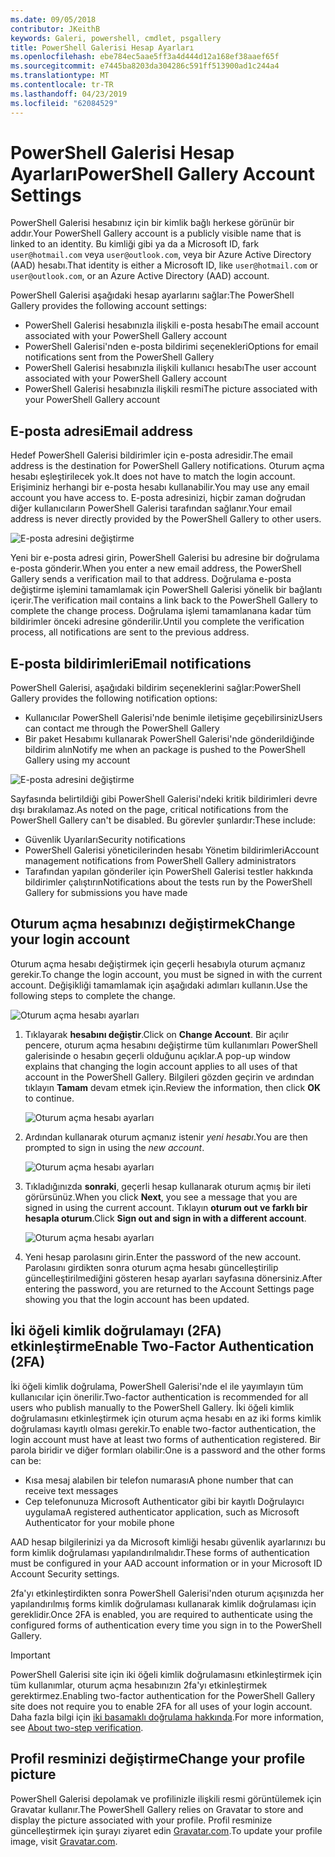 ```yaml
---
ms.date: 09/05/2018
contributor: JKeithB
keywords: Galeri, powershell, cmdlet, psgallery
title: PowerShell Galerisi Hesap Ayarları
ms.openlocfilehash: ebe784ec5aae5ff3a4d444d12a168ef38aaef65f
ms.sourcegitcommit: e7445ba8203da304286c591ff513900ad1c244a4
ms.translationtype: MT
ms.contentlocale: tr-TR
ms.lasthandoff: 04/23/2019
ms.locfileid: "62084529"
---
```

# <a name="powershell-gallery-account-settings"></a><span data-ttu-id="03964-103">PowerShell Galerisi Hesap Ayarları</span><span class="sxs-lookup"><span data-stu-id="03964-103">PowerShell Gallery Account Settings</span></span>

<span data-ttu-id="03964-104">PowerShell Galerisi hesabınız için bir kimlik bağlı herkese görünür bir addır.</span><span class="sxs-lookup"><span data-stu-id="03964-104">Your PowerShell Gallery account is a publicly visible name that is linked to an identity.</span></span> <span data-ttu-id="03964-105">Bu kimliği gibi ya da a Microsoft ID, fark `user@hotmail.com` veya `user@outlook.com`, veya bir Azure Active Directory (AAD) hesabı.</span><span class="sxs-lookup"><span data-stu-id="03964-105">That identity is either a Microsoft ID, like `user@hotmail.com` or `user@outlook.com`, or an Azure Active Directory (AAD) account.</span></span>

<span data-ttu-id="03964-106">PowerShell Galerisi aşağıdaki hesap ayarlarını sağlar:</span><span class="sxs-lookup"><span data-stu-id="03964-106">The PowerShell Gallery provides the following account settings:</span></span>

- <span data-ttu-id="03964-107">PowerShell Galerisi hesabınızla ilişkili e-posta hesabı</span><span class="sxs-lookup"><span data-stu-id="03964-107">The email account associated with your PowerShell Gallery account</span></span>
- <span data-ttu-id="03964-108">PowerShell Galerisi'nden e-posta bildirimi seçenekleri</span><span class="sxs-lookup"><span data-stu-id="03964-108">Options for email notifications sent from the PowerShell Gallery</span></span>
- <span data-ttu-id="03964-109">PowerShell Galerisi hesabınızla ilişkili kullanıcı hesabı</span><span class="sxs-lookup"><span data-stu-id="03964-109">The user account associated with your PowerShell Gallery account</span></span>
- <span data-ttu-id="03964-110">PowerShell Galerisi hesabınızla ilişkili resmi</span><span class="sxs-lookup"><span data-stu-id="03964-110">The picture associated with your PowerShell Gallery account</span></span>

## <a name="email-address"></a><span data-ttu-id="03964-111">E-posta adresi</span><span class="sxs-lookup"><span data-stu-id="03964-111">Email address</span></span>

<span data-ttu-id="03964-112">Hedef PowerShell Galerisi bildirimler için e-posta adresidir.</span><span class="sxs-lookup"><span data-stu-id="03964-112">The email address is the destination for PowerShell Gallery notifications.</span></span> <span data-ttu-id="03964-113">Oturum açma hesabı eşleştirilecek yok.</span><span class="sxs-lookup"><span data-stu-id="03964-113">It does not have to match the login account.</span></span> <span data-ttu-id="03964-114">Erişiminiz herhangi bir e-posta hesabı kullanabilir.</span><span class="sxs-lookup"><span data-stu-id="03964-114">You may use any email account you have access to.</span></span> <span data-ttu-id="03964-115">E-posta adresinizi, hiçbir zaman doğrudan diğer kullanıcıların PowerShell Galerisi tarafından sağlanır.</span><span class="sxs-lookup"><span data-stu-id="03964-115">Your email address is never directly provided by the PowerShell Gallery to other users.</span></span>

![E-posta adresini değiştirme](../../Images/PSGallery_AcccountEmailAddress.png)

<span data-ttu-id="03964-117">Yeni bir e-posta adresi girin, PowerShell Galerisi bu adresine bir doğrulama e-posta gönderir.</span><span class="sxs-lookup"><span data-stu-id="03964-117">When you enter a new email address, the PowerShell Gallery sends a verification mail to that address.</span></span> <span data-ttu-id="03964-118">Doğrulama e-posta değiştirme işlemini tamamlamak için PowerShell Galerisi yönelik bir bağlantı içerir.</span><span class="sxs-lookup"><span data-stu-id="03964-118">The verification mail contains a link back to the PowerShell Gallery to complete the change process.</span></span> <span data-ttu-id="03964-119">Doğrulama işlemi tamamlanana kadar tüm bildirimler önceki adresine gönderilir.</span><span class="sxs-lookup"><span data-stu-id="03964-119">Until you complete the verification process, all notifications are sent to the previous address.</span></span>

## <a name="email-notifications"></a><span data-ttu-id="03964-120">E-posta bildirimleri</span><span class="sxs-lookup"><span data-stu-id="03964-120">Email notifications</span></span>

<span data-ttu-id="03964-121">PowerShell Galerisi, aşağıdaki bildirim seçeneklerini sağlar:</span><span class="sxs-lookup"><span data-stu-id="03964-121">PowerShell Gallery provides the following notification options:</span></span>

- <span data-ttu-id="03964-122">Kullanıcılar PowerShell Galerisi'nde benimle iletişime geçebilirsiniz</span><span class="sxs-lookup"><span data-stu-id="03964-122">Users can contact me through the PowerShell Gallery</span></span>
- <span data-ttu-id="03964-123">Bir paket Hesabımı kullanarak PowerShell Galerisi'nde gönderildiğinde bildirim alın</span><span class="sxs-lookup"><span data-stu-id="03964-123">Notify me when an package is pushed to the PowerShell Gallery using my account</span></span>

![E-posta adresini değiştirme](../../Images/PSGallery_AccountEmailOptions.png)

<span data-ttu-id="03964-125">Sayfasında belirtildiği gibi PowerShell Galerisi'ndeki kritik bildirimleri devre dışı bırakılamaz.</span><span class="sxs-lookup"><span data-stu-id="03964-125">As noted on the page, critical notifications from the PowerShell Gallery can't be disabled.</span></span>
<span data-ttu-id="03964-126">Bu görevler şunlardır:</span><span class="sxs-lookup"><span data-stu-id="03964-126">These include:</span></span>

- <span data-ttu-id="03964-127">Güvenlik Uyarıları</span><span class="sxs-lookup"><span data-stu-id="03964-127">Security notifications</span></span>
- <span data-ttu-id="03964-128">PowerShell Galerisi yöneticilerinden hesabı Yönetim bildirimleri</span><span class="sxs-lookup"><span data-stu-id="03964-128">Account management notifications from PowerShell Gallery administrators</span></span>
- <span data-ttu-id="03964-129">Tarafından yapılan gönderiler için PowerShell Galerisi testler hakkında bildirimler çalıştırın</span><span class="sxs-lookup"><span data-stu-id="03964-129">Notifications about the tests run by the PowerShell Gallery for submissions you have made</span></span>

## <a name="change-your-login-account"></a><span data-ttu-id="03964-130">Oturum açma hesabınızı değiştirmek</span><span class="sxs-lookup"><span data-stu-id="03964-130">Change your login account</span></span>

<span data-ttu-id="03964-131">Oturum açma hesabı değiştirmek için geçerli hesabıyla oturum açmanız gerekir.</span><span class="sxs-lookup"><span data-stu-id="03964-131">To change the login account, you must be signed in with the current account.</span></span> <span data-ttu-id="03964-132">Değişikliği tamamlamak için aşağıdaki adımları kullanın.</span><span class="sxs-lookup"><span data-stu-id="03964-132">Use the following steps to complete the change.</span></span>

![Oturum açma hesabı ayarları](../../Images/PSGallery_LoginAccountSettings.png)

1. <span data-ttu-id="03964-134">Tıklayarak **hesabını değiştir**.</span><span class="sxs-lookup"><span data-stu-id="03964-134">Click on **Change Account**.</span></span> <span data-ttu-id="03964-135">Bir açılır pencere, oturum açma hesabını değiştirme tüm kullanımları PowerShell galerisinde o hesabın geçerli olduğunu açıklar.</span><span class="sxs-lookup"><span data-stu-id="03964-135">A pop-up window explains that changing the login account applies to all uses of that account in the PowerShell Gallery.</span></span> <span data-ttu-id="03964-136">Bilgileri gözden geçirin ve ardından tıklayın **Tamam** devam etmek için.</span><span class="sxs-lookup"><span data-stu-id="03964-136">Review the information, then click **OK** to continue.</span></span>

   ![Oturum açma hesabı ayarları](../../Images/PSGallery_LoginAccountChange-1.png)

2. <span data-ttu-id="03964-138">Ardından kullanarak oturum açmanız istenir _yeni hesabı_.</span><span class="sxs-lookup"><span data-stu-id="03964-138">You are then prompted to sign in using the _new account_.</span></span>

   ![Oturum açma hesabı ayarları](../../Images/PSGallery_LoginAccountChange-2.png)

3. <span data-ttu-id="03964-140">Tıkladığınızda **sonraki**, geçerli hesap kullanarak oturum açmış bir ileti görürsünüz.</span><span class="sxs-lookup"><span data-stu-id="03964-140">When you click **Next**, you see a message that you are signed in using the current account.</span></span>
   <span data-ttu-id="03964-141">Tıklayın **oturum out ve farklı bir hesapla oturum**.</span><span class="sxs-lookup"><span data-stu-id="03964-141">Click **Sign out and sign in with a different account**.</span></span>

   ![Oturum açma hesabı ayarları](../../Images/PSGallery_LoginAccountChange-3.png)

4. <span data-ttu-id="03964-143">Yeni hesap parolasını girin.</span><span class="sxs-lookup"><span data-stu-id="03964-143">Enter the password of the new account.</span></span> <span data-ttu-id="03964-144">Parolasını girdikten sonra oturum açma hesabı güncelleştirilip güncelleştirilmediğini gösteren hesap ayarları sayfasına dönersiniz.</span><span class="sxs-lookup"><span data-stu-id="03964-144">After entering the password, you are returned to the Account Settings page showing you that the login account has been updated.</span></span>


## <a name="enable-two-factor-authentication-2fa"></a><span data-ttu-id="03964-145">İki öğeli kimlik doğrulamayı (2FA) etkinleştirme</span><span class="sxs-lookup"><span data-stu-id="03964-145">Enable Two-Factor Authentication (2FA)</span></span>

<span data-ttu-id="03964-146">İki öğeli kimlik doğrulama, PowerShell Galerisi'nde el ile yayımlayın tüm kullanıcılar için önerilir.</span><span class="sxs-lookup"><span data-stu-id="03964-146">Two-factor authentication is recommended for all users who publish manually to the PowerShell Gallery.</span></span> <span data-ttu-id="03964-147">İki öğeli kimlik doğrulamasını etkinleştirmek için oturum açma hesabı en az iki forms kimlik doğrulaması kayıtlı olması gerekir.</span><span class="sxs-lookup"><span data-stu-id="03964-147">To enable two-factor authentication, the login account must have at least two forms of authentication registered.</span></span> <span data-ttu-id="03964-148">Bir parola biridir ve diğer formları olabilir:</span><span class="sxs-lookup"><span data-stu-id="03964-148">One is a password and the other forms can be:</span></span>

- <span data-ttu-id="03964-149">Kısa mesaj alabilen bir telefon numarası</span><span class="sxs-lookup"><span data-stu-id="03964-149">A phone number that can receive text messages</span></span>
- <span data-ttu-id="03964-150">Cep telefonunuza Microsoft Authenticator gibi bir kayıtlı Doğrulayıcı uygulama</span><span class="sxs-lookup"><span data-stu-id="03964-150">A registered authenticator application, such as Microsoft Authenticator for your mobile phone</span></span>

<span data-ttu-id="03964-151">AAD hesap bilgilerinizi ya da Microsoft kimliği hesabı güvenlik ayarlarınızı bu form kimlik doğrulaması yapılandırılmalıdır.</span><span class="sxs-lookup"><span data-stu-id="03964-151">These forms of authentication must be configured in your AAD account information or in your Microsoft ID Account Security settings.</span></span>

<span data-ttu-id="03964-152">2fa'yı etkinleştirdikten sonra PowerShell Galerisi'nden oturum açışınızda her yapılandırılmış forms kimlik doğrulaması kullanarak kimlik doğrulaması için gereklidir.</span><span class="sxs-lookup"><span data-stu-id="03964-152">Once 2FA is enabled, you are required to authenticate using the configured forms of authentication every time you sign in to the PowerShell Gallery.</span></span>

> [!IMPORTANT]
> <span data-ttu-id="03964-153">PowerShell Galerisi site için iki öğeli kimlik doğrulamasını etkinleştirmek için tüm kullanımlar, oturum açma hesabınızın 2fa'yı etkinleştirmek gerektirmez.</span><span class="sxs-lookup"><span data-stu-id="03964-153">Enabling two-factor authentication for the PowerShell Gallery site does not require you to enable 2FA for all uses of your login account.</span></span> <span data-ttu-id="03964-154">Daha fazla bilgi için [iki basamaklı doğrulama hakkında](https://support.microsoft.com/help/12408/microsoft-account-about-two-step-verification).</span><span class="sxs-lookup"><span data-stu-id="03964-154">For more information, see [About two-step verification](https://support.microsoft.com/help/12408/microsoft-account-about-two-step-verification).</span></span>

## <a name="change-your-profile-picture"></a><span data-ttu-id="03964-155">Profil resminizi değiştirme</span><span class="sxs-lookup"><span data-stu-id="03964-155">Change your profile picture</span></span>

<span data-ttu-id="03964-156">PowerShell Galerisi depolamak ve profilinizle ilişkili resmi görüntülemek için Gravatar kullanır.</span><span class="sxs-lookup"><span data-stu-id="03964-156">The PowerShell Gallery relies on Gravatar to store and display the picture associated with your profile.</span></span> <span data-ttu-id="03964-157">Profil resminize güncelleştirmek için şurayı ziyaret edin [Gravatar.com](http://www.gravatar.com/).</span><span class="sxs-lookup"><span data-stu-id="03964-157">To update your profile image, visit [Gravatar.com](http://www.gravatar.com/).</span></span>
